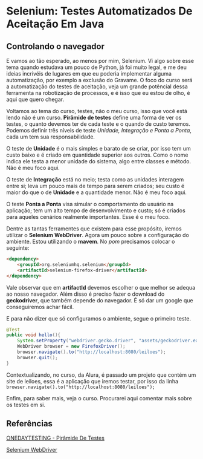 # Selenium: Testes Automatizados De Aceitação Em Java

## Controlando o navegador

E vamos ao tão esperado, ao menos por mim, Selenium. Vi algo sobre esse tema quando estudava um pouco de Python, já foi muito legal, e me deu ideias incrivéis de lugares em que eu poderia implementar alguma automatização, por exemplo a exclusão do Gravame. O foco do curso será a automatização do testes de aceitação, veja um grande potêncial dessa ferramenta na robotização de processos, e é isso que eu estou de olho, é aqui que quero chegar.

Voltamos ao tema do curso, testes, não o meu curso, isso que você está lendo não é um curso. **Pirâmide de testes** define uma forma de ver os testes, o quanto devemos ter de cada teste e o quando de custo teremos. Podemos definir três níveis de teste *Unidade, Integração e Ponta a Ponta*, cada um tem sua responsabilidade.

O teste de **Unidade** é o mais simples e barato de se criar, por isso tem um custo baixo e é criado em quantidade superior aos outros. Como o nome indica ele testa a menor unidade do sistema, algo entre classes e método. Não é meu foco aqui.

O teste de **Integração** está no meio; testa como as unidades interagem entre si; leva um pouco mais de tempo para serem criados; seu custo é maior do que o de **Unidade** e a quantidade menor. Não é meu foco aqui.

O teste **Ponta a Ponta** visa simular o comportamento do usuário na aplicação; tem um alto tempo de desenvolvimento e custo; só é criados para aqueles cenários realmente importantes. Esse é o meu foco.

Dentre as tantas ferramentes que existem para esse propósito, iremos utilizar o **Selenium WebDriver**. Agora um pouco sobre a configuração do ambiente. Estou utilizando o **mavem**. No *pom* precisamos colocar o seguinte:

```html
<dependency>
    <groupId>org.seleniumhq.selenium</groupId>
    <artifactId>selenium-firefox-driver</artifactId>
</dependency>
```

Vale observar que em **artifactId** devemos escolher o que melhor se adequa ao nosso navegador. Além disso é preciso fazer o download do **geckodriver**, que também depende do navegador. É só dar um google que conseguiremos achar fácil.

E para não dizer que só configuramos o ambiente, segue o primeiro teste.

```java
@Test
public void hello(){
    System.setProperty("webdriver.gecko.driver", "assets/geckodriver.exe");
    WebDriver browser = new FirefoxDriver();
    browser.navigate().to("http://localhost:8080/leiloes");
    browser.quit();
}   
```

Contextualizando, no curso, da Alura, é passado um projeto que contém um site de leiloes, essa é a aplicação que iremos testar, por isso da linha `browser.navigate().to("http://localhost:8080/leiloes");`

Enfim, para saber mais, veja o curso. Procurarei aqui comentar mais sobre os testes em si.

## Referências

[ONEDAYTESTING - Pirâmide De Testes](https://blog.onedaytesting.com.br/piramide-de-teses/)

[Selenium WebDriver](https://www.selenium.dev/documentation/webdriver/)
